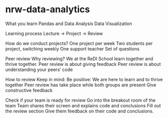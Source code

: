 # nrw-data-analytics

What you learn
Pandas and Data Analysis
Data Visualization

Learning process
Lecture -> Project -> Review

How do we conduct projects?
One project per week
Two students per project, switching weekly
One support teacher
Set of questions

Peer review
Why reviewing?
We at the ReDI School learn together and thrive together. 
Peer review is about giving feedback
Peer review is about understanding your peers’ code

How to review
Keep in mind:
Be positive: We are here to learn and to thrive together
Peer review has take place while both groups are present
Give constructive feedback

Check if your team is ready for review
Go into the breakout room of the team
Team shares their screen and explains code and conclusions
Fill out the review section
Give them feedback on their code and conclusions.

